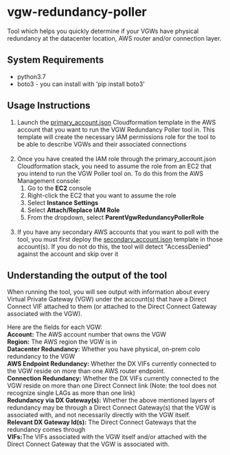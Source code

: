 # vgw-redundancy-poller
Tool which helps you quickly determine if your VGWs have physical redundancy at the datacenter location, AWS router and/or connection layer.

## System Requirements
<ul>
 <li>python3.7</li>
 <li>boto3 - you can install with 'pip install boto3'</li>
 </ul>

## Usage Instructions
<ol>
<li>Launch the <a href="https://console.aws.amazon.com/cloudformation/home?region=us-east-1#/stacks/new?stackName=ParentAccountVgwRedundancyPollerRole&templateURL=https://s3.amazonaws.com/secure-options/vgw-redundancy-poller/primary_account.json">primary_account.json</a> Cloudformation template in the AWS account that you want to run the VGW Redundancy Poller tool in. This template will create the necessary IAM permissions role for the tool to be able to describe VGWs and their associated connections</li>
 <br>
 <li>Once you have created the IAM role through the primary_account.json Cloudformation stack, you need to assume the role from  an EC2 that you intend to run the VGW Poller tool on. To do this from the AWS Management console:
   <ol> 
     <li>Go to the <strong>EC2</strong> console</li>
     <li>Right-click the EC2 that you want to assume the role</li>
     <li>Select <strong>Instance Settings</strong></li>
     <li>Select <strong>Attach/Replace IAM Role</strong></li>
     <li>From the dropdown, select <strong>ParentVgwRedundancyPollerRole</strong></li>
   </ol>
     <br>
<li>If you have any secondary AWS accounts that you want to poll with the tool, you must first deploy the <a href="https://console.aws.amazon.com/cloudformation/home?region=us-east-1#/stacks/new?stackName=SecondaryAccountVgwRedundancyPollerRole&templateURL=https://s3.amazonaws.com/secure-options/vgw-redundancy-poller/secondary_acct.json">secondary_account.json</a> template in those account(s). If you do not do this, the tool will detect "AccessDenied" against the account and skip over it</li>
</ol>

## Understanding the output of the tool
When running the tool, you will see output with information about every Virtual Private Gateway (VGW) under the account(s) that have a Direct Connect VIF attached to them (or attached to the Direct Connect Gateway associated with the VGW).

Here are the fields for each VGW:<br>
   <strong>Account:</strong> The AWS account number that owns the VGW<br>
   <strong>Region:</strong> The AWS region the VGW is in<br>
   <strong>Datacenter Redundancy:</strong> Whether you have physical, on-prem colo redundancy to the VGW<br>
   <strong>AWS Endpoint Redundancy:</strong> Whether the DX VIFs currently connected to the VGW reside on more than one AWS router endpoint.<br>
   <strong>Connection Redundancy:</strong> Whether the DX VIFs currently connected to the VGW reside on more than one Direct Connect link (Note: the tool does not recognize single LAGs as more than one link)<br>
<strong>Redundancy via DX Gateway(s):</strong> Whether the above mentioned layers of redundancy may be through a Direct Connect Gateway(s) that the VGW is associated with, and not necessarily directly with the VGW itself.<br>
<strong>Relevant DX Gateway Id(s):</strong> The Direct Connect Gateways that the redundancy comes through<br>
<strong>VIFs:</strong>The VIFs associated with the VGW itself and/or attached with the Direct Connect Gateway that the VGW is associated with.<br>
   
   
